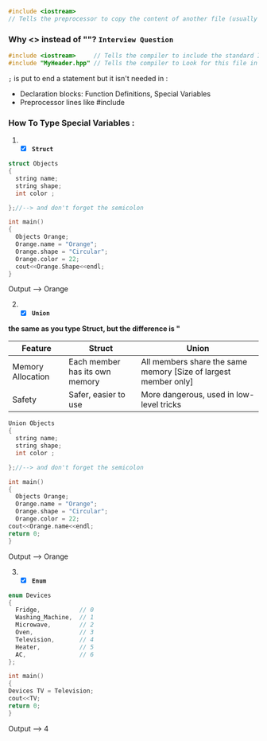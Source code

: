 ```Cpp
#include <iostream>
// Tells the preprocessor to copy the content of another file (usually a header file)
```
### Why <> instead of ""? `Interview Question`
```Cpp
#include <iostream>     // Tells the compiler to include the standard I/O library
#include "MyHeader.hpp" // Tells the compiler to Look for this file in your current folder or project --> Typically used for your own custom headers.
```

`;` is put to end a statement but it isn't needed in :

- Declaration blocks: Function Definitions, Special Variables
- Preprocessor lines like #include <iostream>

### How To Type Special Variables :
1. - [x] **`Struct`**
```cpp
struct Objects 
{
  string name;
  string shape;
  int color ;

};//--> and don't forget the semicolon

int main()
{
  Objects Orange;
  Orange.name = "Orange";
  Orange.shape = "Circular";
  Orange.color = 22;
  cout<<Orange.Shape<<endl;
}
```
Output --> Orange

2. - [x] **`Union`**

**the same as you type Struct, but the difference is "**
		
| Feature	                      | Struct   | Union |  
|-------------------------------|----------|----------| 
| Memory Allocation             | Each member has its own memory | All members share the same memory [Size of largest member only] | 
| Safety                        | Safer, easier to use	| More dangerous, used in low-level tricks |  

```cpp
Union Objects 
{
  string name;
  string shape;
  int color ;

};//--> and don't forget the semicolon

int main()
{
  Objects Orange;
  Orange.name = "Orange";
  Orange.shape = "Circular";
  Orange.color = 22;
cout<<Orange.name<<endl;
return 0;
}
```
Output --> Orange

3. - [x] **`Enum`**
```cpp
enum Devices
{
  Fridge,           // 0
  Washing_Machine,  // 1
  Microwave,        // 2
  Oven,             // 3
  Television,       // 4
  Heater,           // 5
  AC,               // 6
}; 

int main()
{
Devices TV = Television;
cout<<TV;
return 0;
}
```
Output --> 4

